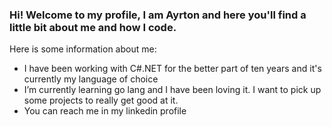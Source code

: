 ### Hi! Welcome to my profile, I am Ayrton and here you'll find a little bit about me and how I code.

Here is some information about me:

- I have been working with C#.NET for the better part of ten years and it's currently my language of choice
- I’m currently learning go lang and I have been loving it. I want to pick up some projects to really get good at it.
- You can reach me in my linkedin profile



<!--
**ayrtonguttier/ayrtonguttier** is a ✨ _special_ ✨ repository because its `README.md` (this file) appears on your GitHub profile.

Here are some ideas to get you started:

- 🔭 I’m currently working on ...
- 🌱 I’m currently learning ...
- 👯 I’m looking to collaborate on ...
- 🤔 I’m looking for help with ...
- 💬 Ask me about ...
- 📫 How to reach me: ...
- 😄 Pronouns: ...
- ⚡ Fun fact: ...
-->
